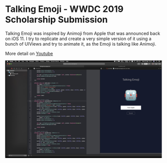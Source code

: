 # Talking Emoji - WWDC 2019 Scholarship Submission

Talking Emoji was inspired by Animoji from Apple that was announced back on iOS 11.
I try to replicate and create a very simple version of it using a bunch of UIViews and try to animate it, as the Emoji is talking like Animoji.

More detail on [Youtube](https://www.youtube.com/watch?v=t48H-y7Yoc0)

![Talking Emoji](https://github.com/wendyliga/talking-emoji/blob/master/screenshot.jpg)
